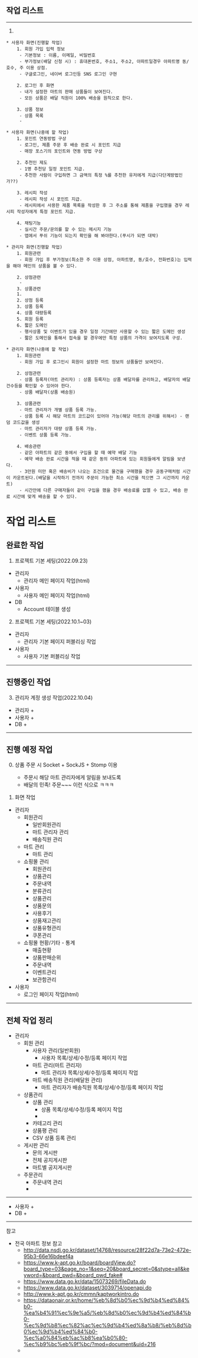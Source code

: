 ## 작업 리스트

***

1.

```
* 사용자 화면(진행할 작업)
    1. 회원 가입 입력 정보
     - 기본정보 : 이름, 이메일, 비밀번호
     - 부가정보(배달 신청 시) : 휴대폰번호, 주소1, 주소2, 아파트일경우 아파트명 동/호수, 주 이용 상점.
     - 구글로그인, 네이버 로그인등 SNS 로그인 구현
     
    2. 로그인 후 화면
     - 내가 설정한 마트의 판매 상품들이 보여진다.
     - 모든 상품은 배달 직원이 100% 배송을 원칙으로 한다.
      
    3. 상품 정보
     - 상품 목록
     - 
     
* 사용자 화면(나중에 할 작업)
    1. 포인트 연동방법 구상
     - 로그인, 제품 주문 후 배송 완료 시 포인트 지급
     - 매장 포스기의 포인트와 연동 방법 구상
    
    2. 추천인 제도
     - 1명 추천당 일정 포인트 지급.
     - 추천한 사람이 구입하면 그 금액의 특정 %를 추천한 유저에게 지급(다단계방법인가??)
    
    3. 레시피 작성
     - 레시피 작성 시 포인트 지급.
     - 레시피에서 사용한 제품 목록을 작성한 후 그 주소를 통해 제품을 구입했을 경우 레시피 작성자에게 특정 포인트 지급.
     
    4. 채팅기능
     - 실시간 주문/문의를 할 수 있는 메시지 기능
     - 앱에서 푸쉬 기능이 되는지 확인을 해 봐야한다.(푸시가 되면 대박)
        
* 관리자 화면(진행할 작업)
    1. 회원관련
     - 회원 가입 후 부가정보(최소한 주 이용 상점, 아파트명, 동/호수, 전화번호)는 입력을 해야 메인의 상품을 볼 수 있다.
     
    2. 상점관련
     - 
    3. 상품관련
    1. 
    2. 상점 등록
    3. 상품 등록
    4. 상품 대량등록
    5. 회원 등록
    6. 짧은 도메인
     - 행사상품 및 이벤트가 있을 경우 일정 기간에만 사용할 수 있는 짧은 도메인 생성
     - 짧은 도메인을 통해서 접속을 할 경우에만 특정 상품의 가격이 보여지도록 구성.
    
* 관리자 화면(나중에 할 작업)
    1. 회원관련
     - 회원 가입 후 로그인시 회원이 설정한 마트 정보의 상품들만 보여진다.

    2. 상점관련
     - 상품 등록자(마트 관리자) : 상품 등록자는 상품 배달자를 관리하고, 배달자의 배달 건수등을 확인할 수 있어야 한다.
     - 상품 배달자(상품 배송원)   

    3. 상품관련
     - 마트 관리자가 개별 상품 등록 가능.
     - 상품 등록 시 해당 마트의 코드값이 있어야 가능(해당 마트의 관리를 위해서) - 랜덤 코드값을 생성
     - 마트 관리자가 대량 상품 등록 가능.
     - 이벤트 상품 등록 가능.

    4. 배송관련
     - 같은 아파트의 같은 동에서 구입을 할 때 예약 배달 기능
     - 예약 배송 완료 시간을 적을 때 같은 동의 아파트에 있는 회원들에게 알림을 보낸다.
     - 3만원 미만 혹은 배송비가 나오는 조건으로 물건을 구매했을 경우 공동구매처럼 시간이 카운트된다.(배달을 시작하기 전까지 주문이 가능한 최소 시간을 적으면 그 시간까지 카운트)
     - 시간안에 다른 구매자들이 같이 구입을 했을 경우 배송료를 없앨 수 있고, 배송 완료 시간에 맞게 배송을 할 수 있다.  
```

# 작업 리스트

## 완료한 작업

1. 프로젝트 기본 세팅(2022.09.23)

- 관리자
    + 관리자 메인 페이지 작업(html)
- 사용자
    + 사용자 메인 페이지 작업(html)
- DB
    + Account 테이블 생성


2. 프로젝트 기본 세팅(2022.10.1~03)

- 관리자
    + 관리자 기본 페이지 퍼블리싱 작업
- 사용자
    + 사용자 기본 퍼블리싱 작업

***

## 진행중인 작업

3. 관리자 계정 생성 작업(2022.10.04)

- 관리자
    +
- 사용자
    +
- DB
    +

***

## 진행 예정 작업

0. 상품 주문 시 Socket + SockJS + Stomp 이용
    + 주문시 해당 마트 관리자에게 알림을 보내도록
    + 배달의 민족! 주문~~~ 이런 식으로 ㅋㅋㅋ

1. 화면 작업

- 관리자
    + 회원관리
        + 일반회원관리
        + 마트 관리자 관리
        + 배송직원 관리
    + 마트 관리
        + 마트 관리
    + 쇼핑몰 관리
        + 회원관리
        + 상품관리
        + 주문내역
        + 분류관리
        + 상품관리
        + 상품문의
        + 사용후기
        + 상품재고관리
        + 상품유형관리
        + 쿠폰관리
    + 쇼핑몰 현황/기타 - 통계
        + 매출현황
        + 상품판매순위
        + 주문내역
        + 이벤트관리
        + 보관함관리
- 사용자
    + 로그인 페이지 작업(html)

***

## 전체 작업 정리

- 관리자
    + 회원 관리
        - 사용자 관리(일반회원)
            - 사용자 목록/상세/수정/등록 페이지 작업
        - 마트 관리(마트 관리자)
            - 마트 관리자 목록/상세/수정/등록 페이지 작업
        - 마트 배송직원 관리(배달원 관리)
            - 마트 관리자가 배송직원 목록/상세/수정/등록 페이지 작업
    + 상품관리
        - 상품 관리
            - 상품 목록/상세/수정/등록 페이지 작업
            -
        - 카테고리 관리
        - 상품평 관리
        - CSV 상품 등록 관리
    + 게시판 관리
        - 문의 게시판
        - 전체 공지게시판
        - 마트별 공지게시판
    + 주문관리
        - 주문내역 관리
        -

***

- 사용자
    +
- DB
    +

***
참고

- 전국 아파트 정보 참고
    + http://data.nsdi.go.kr/dataset/14768/resource/28f22d7a-73e2-472e-95b3-66e16bdeef4a
    + https://www.k-apt.go.kr/board/boardView.do?board_type=03&page_no=1&seq=20&board_secret=0&stype=all&keyword=&board_pwd=&board_pwd_fake#
    + https://www.data.go.kr/data/15073269/fileData.do
    + https://www.data.go.kr/dataset/3039714/openapi.do
    + http://www.k-apt.go.kr/cmmn/kaptworkintro.do
    + https://dataonair.or.kr/home/%eb%8d%b0%ec%9d%b4%ed%84%b0-%ea%b4%91%ec%9e%a5/%eb%8d%b0%ec%9d%b4%ed%84%b0-%ec%9d%b8%ec%82%ac%ec%9d%b4%ed%8a%b8/%eb%8d%b0%ec%9d%b4%ed%84%b0-%ec%a0%84%eb%ac%b8%ea%b0%80-%ec%b9%bc%eb%9f%bc/?mod=document&uid=216
    + 